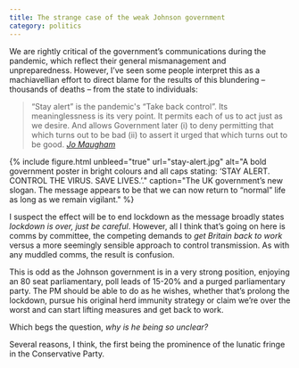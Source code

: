 ```yaml
---
title: The strange case of the weak Johnson government
category: politics
---
```


We are rightly critical of the government’s communications during the pandemic, which reflect their general mismanagement and unpreparedness. However, I’ve seen some people interpret this as a machiavellian effort to direct blame for the results of this blundering – thousands of deaths – from the state to individuals:

> “Stay alert” is the pandemic's “Take back control”. Its meaninglessness is its very point. It permits each of us to act just as we desire. And allows Government later (i) to deny permitting that which turns out to be bad (ii) to assert it urged that which turns out to be good. [<cite>Jo Maugham</cite>](https://twitter.com/JolyonMaugham/status/1259402723193237505)

{% include figure.html unbleed="true" url="stay-alert.jpg" alt="A bold government poster in bright colours and all caps stating: ‘STAY ALERT. CONTROL THE VIRUS. SAVE LIVES.’." caption="The UK government’s new slogan. The message appears to be that we can now return to “normal” life as long as we remain vigilant." %}

I suspect the effect will be to end lockdown as the message broadly states _lockdown is over, just be careful_. However, all I think that’s going on here is comms by committee, the competing demands to _get Britain back to work_ versus a more seemingly sensible approach to control transmission. As with any muddled comms, the result is confusion.

This is odd as the Johnson government is in a very strong position, enjoying an 80 seat parliamentary, poll leads of 15-20% and a purged parliamentary party. The PM should be able to do as he wishes, whether that’s prolong the lockdown, pursue his original herd immunity strategy or claim we’re over the worst and can start lifting measures and get back to work.

Which begs the question, _why is he being so unclear?_

Several reasons, I think, the first being the prominence of the lunatic fringe in the Conservative Party.
